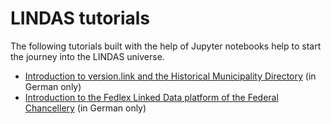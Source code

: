 # LINDAS tutorials

The following tutorials built with the help of Jupyter notebooks help to start the journey into the LINDAS universe.

* [Introduction to version.link and the Historical Municipality Directory](https://swissfederalarchives.github.io/LD-Tutorials/lab?path=version_link.ipynb) (in German only)
* [Introduction to the Fedlex Linked Data platform of the Federal Chancellery](https://swissfederalarchives.github.io/LD-Tutorials/lab?path=fedlex.ipynb) (in German only)